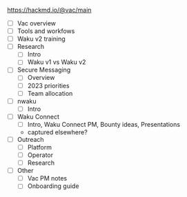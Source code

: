 
https://hackmd.io/@vac/main

- [ ] Vac overview
- [ ] Tools and workfows
- [ ] Waku v2 training
- [ ] Research
	- [ ] Intro
	- [ ] Waku v1 vs Waku v2
- [ ] Secure Messaging
	- [ ] Overview
	- [ ] 2023 priorities
	- [ ] Team allocation
- [ ] nwaku
	- [ ] Intro
- [ ] Waku Connect
	- [ ] Intro, Waku Connect PM, Bounty ideas, Presentations
	- captured elsewhere?
- [ ] Outreach
	- [ ] Platform
	- [ ] Operator
	- [ ] Research
- [ ] Other
	- [ ] Vac PM notes
	- [ ] Onboarding guide